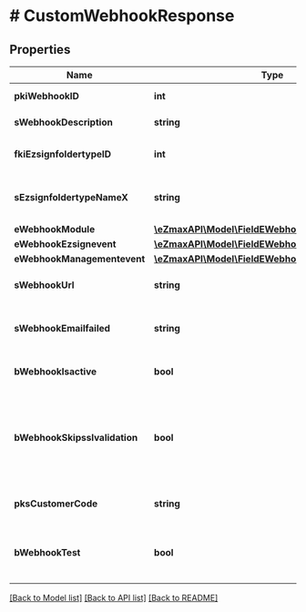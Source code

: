 # # CustomWebhookResponse

## Properties

Name | Type | Description | Notes
------------ | ------------- | ------------- | -------------
**pkiWebhookID** | **int** | The unique ID of the Webhook |
**sWebhookDescription** | **string** | The description of the Webhook |
**fkiEzsignfoldertypeID** | **int** | The unique ID of the Ezsignfoldertype. | [optional]
**sEzsignfoldertypeNameX** | **string** | The name of the Ezsignfoldertype in the language of the requester | [optional]
**eWebhookModule** | [**\eZmaxAPI\Model\FieldEWebhookModule**](FieldEWebhookModule.md) |  |
**eWebhookEzsignevent** | [**\eZmaxAPI\Model\FieldEWebhookEzsignevent**](FieldEWebhookEzsignevent.md) |  | [optional]
**eWebhookManagementevent** | [**\eZmaxAPI\Model\FieldEWebhookManagementevent**](FieldEWebhookManagementevent.md) |  | [optional]
**sWebhookUrl** | **string** | The URL of the Webhook callback |
**sWebhookEmailfailed** | **string** | The email that will receive the Webhook in case all attempts fail |
**bWebhookIsactive** | **bool** | Whether the Webhook is active or not |
**bWebhookSkipsslvalidation** | **bool** | Wheter the server&#39;s SSL certificate should be validated or not. Not recommended to skip for production use |
**pksCustomerCode** | **string** | The customer code assigned to your account |
**bWebhookTest** | **bool** | Wheter the webhook received is a manual test or a real event |

[[Back to Model list]](../../README.md#models) [[Back to API list]](../../README.md#endpoints) [[Back to README]](../../README.md)

